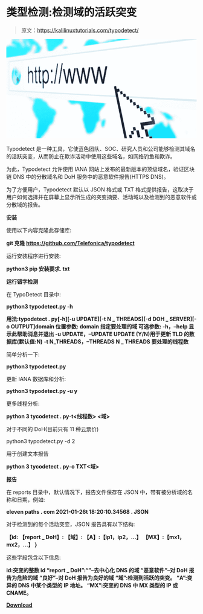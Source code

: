 # 类型检测:检测域的活跃突变

> 原文：<https://kalilinuxtutorials.com/typodetect/>

[![Typodetect : Detect The Active Mutations Of Domains](img//051fdb50db3db2556ab3432af2ea63b8.png "Typodetect : Detect The Active Mutations Of Domains")](https://1.bp.blogspot.com/-w7G-Hc-5wgg/YM36huj_m-I/AAAAAAAAJlE/RS_2DrZWDbIo-pTinWlhgo7gdIjGbSEugCLcBGAsYHQ/s728/Typodetect%25281%2529.png)

Typodetect 是一种工具，它使蓝色团队、SOC、研究人员和公司能够检测其域名的活跃突变，从而防止在欺诈活动中使用这些域名，如网络钓鱼和欺诈。

为此，Typodetect 允许使用 IANA 网站上发布的最新版本的顶级域名，验证区块链 DNS 中的分散域名和 DoH 服务中的恶意软件报告(HTTPS DNS)。

为了方便用户，Typodetect 默认以 JSON 格式或 TXT 格式提供报告，这取决于用户如何选择并在屏幕上显示所生成的突变摘要、活动域以及检测到的恶意软件或分散域的报告。

**安装**

使用以下内容克隆此存储库:

**git 克隆 https://github.com/Telefonica/typodetect**

运行安装程序进行安装:

**python3 pip 安装要求. txt**

**运行错字检测**

在 TypoDetect 目录中:

**python3 typodetect.py -h**

**用法:typodetect . py[-h][-u UPDATE][-t N _ THREADS][-d DOH _ SERVER][-o OUTPUT]domain
位置参数:
domain 指定要处理的域
可选参数:
-h，–help 显示此帮助消息并退出
-u UPDATE，–UPDATE UPDATE
(Y/N)用于更新 TLD 的数据库(默认值:N)
-t N_THREADS，–THREADS N _ THREADS
要处理的线程数**

简单分析一下:

**python3 typodetect.py**

更新 IANA 数据库和分析:

**python3 typodetect.py -u y**

更多线程分析:

**python 3 tycodetect . py-t<线程数> <域>**

对于不同的 DoH(目前只有 11 种云票价)

python3 typodetect.py -d 2<domain></domain>

用于创建文本报告

**python 3 tycodetect . py-o TXT<域>**

**报告**

在 reports 目录中，默认情况下，报告文件保存在 JSON 中，带有被分析域的名称和日期，例如:

**eleven paths . com 2021-01-26t 18:20:10.34568 . JSON**

对于检测到的每个活动突变，JSON 报告具有以下结构:

**【id:
【report _ DoH】:
【域】:
【A】:【ip1，ip2，…】
【MX】:【mx1，mx2，…】
}**

这些字段包含以下信息:

**id:突变的整数 id
“report _ DoH”:“”–去中心化 DNS 的域
“恶意软件”–对 DoH 报告为危险的域
“良好”–对 DoH 报告为良好的域
“域”:检测到活跃的突变。
“A”:变异的 DNS 中某个类型的 IP 地址。
“MX”:突变的 DNS 中 MX 类型的 IP 或 CNAME。**

[**Download**](https://github.com/telefonica/typodetect)